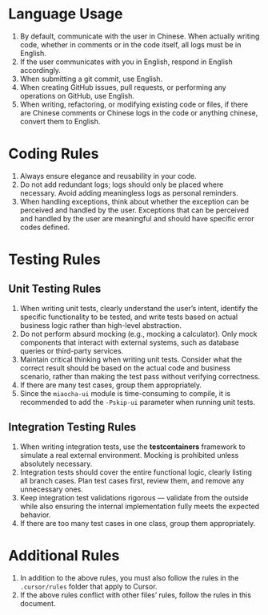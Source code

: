 # Language Usage
1. By default, communicate with the user in Chinese. When actually writing code, whether in comments or in the code itself, all logs must be in English.
2. If the user communicates with you in English, respond in English accordingly.
3. When submitting a git commit, use English.
4. When creating GitHub issues, pull requests, or performing any operations on GitHub, use English.
5. When writing, refactoring, or modifying existing code or files, if there are Chinese comments or Chinese logs in the code or anything chinese, convert them to English.

# Coding Rules
1. Always ensure elegance and reusability in your code.
2. Do not add redundant logs; logs should only be placed where necessary. Avoid adding meaningless logs as personal reminders.
3. When handling exceptions, think about whether the exception can be perceived and handled by the user. Exceptions that can be perceived and handled by the user are meaningful and should have specific error codes defined.

# Testing Rules
## Unit Testing Rules
1. When writing unit tests, clearly understand the user’s intent, identify the specific functionality to be tested, and write tests based on actual business logic rather than high-level abstraction.
2. Do not perform absurd mocking (e.g., mocking a calculator). Only mock components that interact with external systems, such as database queries or third-party services.
3. Maintain critical thinking when writing unit tests. Consider what the correct result should be based on the actual code and business scenario, rather than making the test pass without verifying correctness.
4. If there are many test cases, group them appropriately.
5. Since the `miaocha-ui` module is time-consuming to compile, it is recommended to add the `-Pskip-ui` parameter when running unit tests.

## Integration Testing Rules
1. When writing integration tests, use the **testcontainers** framework to simulate a real external environment. Mocking is prohibited unless absolutely necessary.
2. Integration tests should cover the entire functional logic, clearly listing all branch cases. Plan test cases first, review them, and remove any unnecessary ones.
3. Keep integration test validations rigorous — validate from the outside while also ensuring the internal implementation fully meets the expected behavior.
4. If there are too many test cases in one class, group them appropriately.

# Additional Rules
1. In addition to the above rules, you must also follow the rules in the `.cursor/rules` folder that apply to Cursor.
2. If the above rules conflict with other files’ rules, follow the rules in this document.
